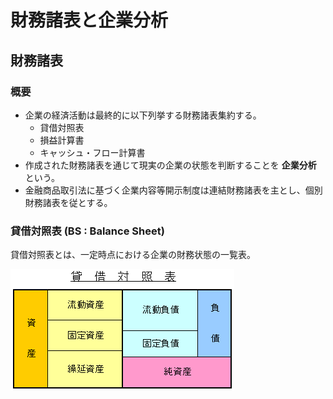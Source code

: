 # 財務諸表と企業分析
## 財務諸表
### 概要
* 企業の経済活動は最終的に以下列挙する財務諸表集約する。
  * 貸借対照表
  * 損益計算書
  * キャッシュ・フロー計算書
* 作成された財務諸表を通じて現実の企業の状態を判断することを **企業分析** という。
* 金融商品取引法に基づく企業内容等開示制度は連結財務諸表を主とし、個別財務諸表を従とする。

### 貸借対照表 (BS : Balance Sheet)
貸借対照表とは、一定時点における企業の財務状態の一覧表。

![貸借対照表](images/貸借対照表.gif)
